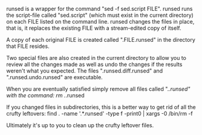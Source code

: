 runsed is a wrapper for the command "sed -f sed.script FILE". runsed runs
the script-file called "sed.script" (which must exist in the current directory)
on each FILE listed on the command line.  runsed changes the files in place,
that is, it replaces the existing FILE with a stream-edited copy of itself.

A copy of each original FILE is created called ".FILE.runsed" in the directory
that FILE resides.

Two special files are also created in the current directory to allow you
to review all the changes made as well as undo the changes if the results
weren't what you expected.  The files ".runsed.diff.runsed" and
".runsed.undo.runsed" are executable.

When you are eventually satisfied simply remove all files called ".*.runsed"
with the command:
    rm .*.runsed

If you changed files in subdirectories, this is a better way to get rid
of all the crufty leftovers:
    find . -name '.*.runsed' -type f -print0 | xargs -0 /bin/rm -f

Ultimately it's up to you to clean up the crufty leftover files.

